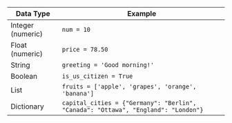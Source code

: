 | Data Type     | Example           |
|---------------|-------------------|
| Integer (numeric)       | `num = 10`        |
| Float  (numeric)       | `price = 78.50`  |
| String        | `greeting = 'Good morning!'` |
| Boolean       | `is_us_citizen = True` |
| List          | `fruits = ['apple', 'grapes', 'orange', 'banana']` |
| Dictionary    | `capital_cities = {"Germany": "Berlin", "Canada": "Ottawa", "England": "London"}` |


